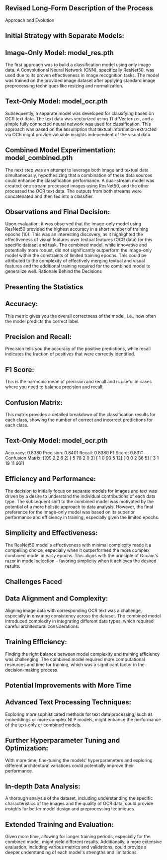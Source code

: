 ## Revised Long-Form Description of the Process
Approach and Evolution

## Initial Strategy with Separate Models:
## Image-Only Model: model_res.pth
The first approach was to build a classification model using only image data. A Convolutional Neural Network (CNN), specifically ResNet50, was used due to its proven effectiveness in image recognition tasks. The model was trained on the provided image dataset after applying standard image preprocessing techniques like resizing and normalization.

## Text-Only Model: model_ocr.pth
Subsequently, a separate model was developed for classifying based on OCR text data. The text data was vectorized using TfidfVectorizer, and a simple fully connected neural network was used for classification. This approach was based on the assumption that textual information extracted via OCR might provide valuable insights independent of the visual data.

## Combined Model Experimentation: model_combined.pth
The next step was an attempt to leverage both image and textual data simultaneously, hypothesizing that a combination of these data sources could enhance the classification performance. A dual-stream model was created: one stream processed images using ResNet50, and the other processed the OCR text data. The outputs from both streams were concatenated and then fed into a classifier.


## Observations and Final Decision:
Upon evaluation, it was observed that the image-only model using ResNet50 provided the highest accuracy in a short number of training epochs (10). This was an interesting discovery, as it highlighted the effectiveness of visual features over textual features (OCR data) for this specific dataset and task.
The combined model, while innovative and potentially more robust, did not significantly outperform the image-only model within the constraints of limited training epochs. This could be attributed to the complexity of effectively merging textual and visual features and the additional training required for the combined model to generalize well.
Rationale Behind the Decisions

## Presenting the Statistics
## Accuracy: 
This metric gives you the overall correctness of the model, i.e., how often the model predicts the correct label.

## Precision and Recall: 
Precision tells you the accuracy of the positive predictions, while recall indicates the fraction of positives that were correctly identified.

## F1 Score: 
This is the harmonic mean of precision and recall and is useful in cases where you need to balance precision and recall.

## Confusion Matrix: 
This matrix provides a detailed breakdown of the classification results for each class, showing the number of correct and incorrect predictions for each class.


## Text-Only Model: model_ocr.pth
Accuracy: 0.8380
Precision: 0.8401
Recall: 0.8380
F1 Score: 0.8371
Confusion Matrix:
 [[99  2  2  6  2]
 [ 5 78  2  0  3]
 [ 1  0 90  5 12]
 [ 0  0  2 86  5]
 [ 3  1 19 11 66]]






## Efficiency and Performance: 
The decision to initially focus on separate models for images and text was driven by a desire to understand the individual contributions of each data type. The subsequent shift to the combined model was motivated by the potential of a more holistic approach to data analysis. However, the final preference for the image-only model was based on its superior performance and efficiency in training, especially given the limited epochs.

## Simplicity and Effectiveness: 
The ResNet50 model's effectiveness with minimal complexity made it a compelling choice, especially when it outperformed the more complex combined model in early epochs. This aligns with the principle of Occam's razor in model selection – favoring simplicity when it achieves the desired results.


## Challenges Faced

## Data Alignment and Complexity: 
Aligning image data with corresponding OCR text was a challenge, especially in ensuring consistency across the dataset. The combined model introduced complexity in integrating different data types, which required careful architectural considerations.

## Training Efficiency: 
Finding the right balance between model complexity and training efficiency was challenging. The combined model required more computational resources and time for training, which was a significant factor in the decision-making process.


## Potential Improvements with More Time

## Advanced Text Processing Techniques: 
Exploring more sophisticated methods for text data processing, such as embeddings or more complex NLP models, might enhance the performance of the text-only or combined models.
## Further Hyperparameter Tuning and Optimization: 
With more time, fine-tuning the models' hyperparameters and exploring different architectural variations could potentially improve their performance.
## In-depth Data Analysis: 
A thorough analysis of the dataset, including understanding the specific characteristics of the images and the quality of OCR data, could provide insights for better model design and preprocessing techniques.

## Extended Training and Evaluation: 
Given more time, allowing for longer training periods, especially for the combined model, might yield different results. Additionally, a more extensive evaluation, including various metrics and validations, could provide a deeper understanding of each model's strengths and limitations.





